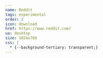 ```yaml
---
name: Reddit
tags: experimental
order: 2
icon: download 
href: https://www.reddit.com/
ua: desktop
size: 1024x768
css: |
  * {--background-tertiary: transparent;}
---
```

        